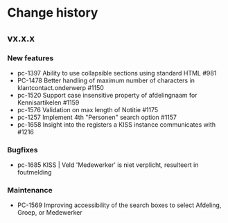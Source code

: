 # Change history

## vx.x.x

### New features
- pc-1397 Ability to use collapsible sections using standard HTML #981
- PC-1478 Better handling of maximum number of characters in klantcontact.onderwerp #1150
- pc-1520 Support case insensitive property of afdelingnaam for Kennisartikelen #1159
- pc-1576 Validation on max length of Notitie #1175
- pc-1257 Implement 4th "Personen" search option #1157
- pc-1658 Insight into the registers a KISS instance communicates with #1216


### Bugfixes
- pc-1685 KISS | Veld 'Medewerker' is niet verplicht, resulteert in foutmelding


### Maintenance
- PC-1569 Improving accessibility of the search boxes to select Afdeling, Groep, or Medewerker
